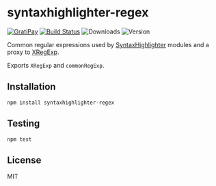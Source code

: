 # syntaxhighlighter-regex

[![GratiPay](https://img.shields.io/gratipay/user/alexgorbatchev.svg)](https://gratipay.com/alexgorbatchev/)
[![Build Status](https://travis-ci.org/syntaxhighlighter/syntaxhighlighter-regex.svg)](https://travis-ci.org/syntaxhighlighter/syntaxhighlighter-regex)
![Downloads](https://img.shields.io/npm/dm/syntaxhighlighter-regex.svg)
![Version](https://img.shields.io/npm/v/syntaxhighlighter-regex.svg)

Common regular expressions used by [SyntaxHighlighter](https://github.com/syntaxhighlighter/syntaxhighlighter) modules and a proxy to [XRegExp](https://github.com/slevithan/xregexp).

Exports `XRegExp` and `commonRegExp`.

## Installation

```
npm install syntaxhighlighter-regex
```

## Testing

```
npm test
```

## License

MIT
